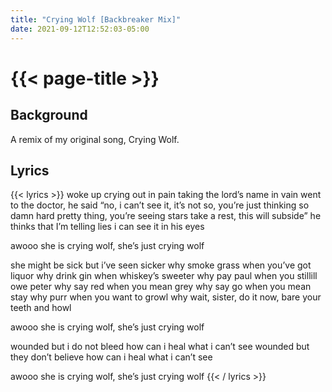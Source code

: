 ```yaml
---
title: "Crying Wolf [Backbreaker Mix]"
date: 2021-09-12T12:52:03-05:00
---
```

# {{< page-title >}}

## Background
A remix of my original song, Crying Wolf.

## Lyrics
{{< lyrics >}}
woke up crying out in pain
taking the lord’s name in vain
went to the doctor, he said “no,
i can’t see it, it’s not so,
you’re just thinking so damn hard
pretty thing, you’re seeing stars
take a rest, this will subside”
he thinks that I’m telling lies
i can see it in his eyes

awooo
she is crying wolf, she’s just crying wolf

she might be sick but i’ve seen sicker
why smoke grass when you’ve got liquor
why drink gin when whiskey’s sweeter
why pay paul when you stillill owe peter
why say red when you mean grey
why say go when you mean stay
why purr when you want to growl
why wait, sister, do it now,
bare your teeth and howl

awooo
she is crying wolf, she’s just crying wolf

wounded but i do not bleed
how can i heal what i can’t see
wounded but they don’t believe
how can i heal what i can’t see

awooo
she is crying wolf, she’s just crying wolf
{{< / lyrics >}}
